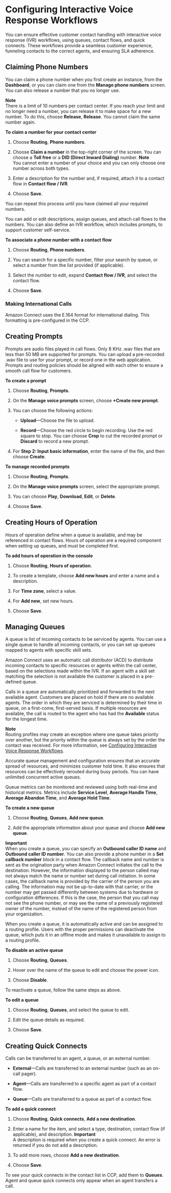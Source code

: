 # Configuring Interactive Voice Response Workflows<a name="routing"></a>

You can ensure effective customer contact handling with interactive voice response \(IVR\) workflows, using queues, contact flows, and quick connects\. These workflows provide a seamless customer experience, funneling contacts to the correct agents, and ensuring SLA adherence\.

## Claiming Phone Numbers<a name="phone-numbers"></a>

You can claim a phone number when you first create an instance, from the **Dashboard**, or you can claim one from the **Manage phone numbers** screen\. You can also release a number that you no longer use\.

**Note**  
There is a limit of 10 numbers per contact center\. If you reach your limit and no longer need a number, you can release it to make space for a new number\. To do this, choose **Release**, **Release**\. You cannot claim the same number again\.

**To claim a number for your contact center**

1. Choose **Routing**, **Phone numbers**\.

1. Choose **Claim a number** in the top\-right corner of the screen\. You can choose a **Toll free** or a **DID \(Direct Inward Dialing\)** number\.
**Note**  
You cannot enter a number of your choice and you can only choose one number across both types\.

1. Enter a description for the number and, if required, attach it to a contact flow in **Contact flow / IVR**\.

1. Choose **Save**\.

You can repeat this process until you have claimed all your required numbers\.

You can add or edit descriptions, assign queues, and attach call flows to the numbers\. You can also define an IVR workflow, which includes prompts, to support customer self\-service\. 

**To associate a phone number with a contact flow**

1. Choose **Routing**, **Phone numbers**\.

1. You can search for a specific number, filter your search by queue, or select a number from the list provided \(if applicable\)\.

1. Select the number to edit, expand **Contact flow / IVR**, and select the contact flow\.

1. Choose **Save**\.

### Making International Calls<a name="international_calls"></a>

Amazon Connect uses the E\.164 format for international dialing\. This formatting is pre\-configured in the CCP\.

## Creating Prompts<a name="prompts"></a>

Prompts are audio files played in call flows\. Only 8 KHz \.wav files that are less than 50 MB are supported for prompts\. You can upload a pre\-recorded \.wav file to use for your prompt, or record one in the web application\. Prompts and routing policies should be aligned with each other to ensure a smooth call flow for customers\.

**To create a prompt**

1. Choose **Routing**, **Prompts**\.

1. On the **Manage voice prompts** screen, choose **\+Create new prompt**\.

1. You can choose the following actions:

   + **Upload**—Choose the file to upload\.

   + **Record**—Choose the red circle to begin recording\. Use the red square to stop\. You can choose **Crop** to cut the recorded prompt or **Discard** to record a new prompt\.

1. For **Step 2: Input basic information**, enter the name of the file, and then choose **Create**\.

**To manage recorded prompts**

1. Choose **Routing**, **Prompts**\.

1. On the **Manage voice prompts** screen, select the appropriate prompt\.

1. You can choose **Play**, **Download**, **Edit**, or **Delete**\.

1. Choose **Save**\.

## Creating Hours of Operation<a name="hoursoperation"></a>

Hours of operation define when a queue is available, and may be referenced in contact flows\. Hours of operation are a required component when setting up queues, and must be completed first\.

**To add hours of operation in the console**

1. Choose **Routing**, **Hours of operation**\.

1. To create a template, choose **Add new hours** and enter a name and a description\.

1. For **Time zone**, select a value\.

1. For **Add new**, set new hours\.

1. Choose **Save**\.

## Managing Queues<a name="queues"></a>

A queue is list of incoming contacts to be serviced by agents\. You can use a single queue to handle all incoming contacts, or you can set up queues mapped to agents with specific skill sets\.

Amazon Connect uses an automatic call distributor \(ACD\) to distribute incoming contacts to specific resources or agents within the call center, based on the selections made within the IVR\. If an agent with a skill set matching the selection is not available the customer is placed in a pre\-defined queue\.

Calls in a queue are automatically prioritized and forwarded to the next available agent\. Customers are placed on hold if there are no available agents\. The order in which they are serviced is determined by their time in queue, on a first\-come, first\-served basis\. If multiple resources are available, the call is routed to the agent who has had the **Available** status for the longest time\.

**Note**  
Routing profiles may create an exception where one queue takes priority over another, but the priority within the queue is always set by the order the contact was received\. For more information, see [Configuring Interactive Voice Response Workflows](#routing)\.

Accurate queue management and configuration ensures that an accurate spread of resources, and minimizes customer hold time\. It also ensures that resources can be effectively rerouted during busy periods\. You can have unlimited concurrent active queues\.

Queue metrics can be monitored and reviewed using both real\-time and historical metrics\. Metrics include **Service Level**, **Average Handle Time**, **Average Abandon Time**, and **Average Hold Time**\.

**To create a new queue**

1. Choose **Routing**, **Queues**, **Add new queue**\.

1. Add the appropriate information about your queue and choose **Add new queue**\.

**Important**  
When you create a queue, you can specify an **Outbound caller ID name** and **Outbound caller ID number**\. You can also provide a phone number in a **Set callback number** block in a contact flow\. The callback name and number is sent as the origination party when Amazon Connect initiates the call to the destination\. However, the information displayed to the person called may not always match the name or number set during call initiation\. In some cases, the callback name is provided by the carrier of the person you are calling\. The information may not be up\-to\-date with that carrier, or the number may get passed differently between systems due to hardware or configuration differences\. If this is the case, the person that you call may not see the phone number, or may see the name of a previously registered owner of the number, instead of the name of the registered person from your organization\.

When you create a queue, it is automatically active and can be assigned to a routing profile\. Users with the proper permissions can deactivate the queue, which puts it in an offline mode and makes it unavailable to assign to a routing profile\.

**To disable an active queue**

1. Choose **Routing**, **Queues**\.

1. Hover over the name of the queue to edit and choose the power icon\.

1. Choose **Disable**\.

To reactivate a queue, follow the same steps as above\.

**To edit a queue**

1. Choose **Routing**, **Queues**, and select the queue to edit\.

1. Edit the queue details as required\.

1. Choose **Save**\.

## Creating Quick Connects<a name="quickconnect"></a>

Calls can be transferred to an agent, a queue, or an external number\.

+ **External**—Calls are transferred to an external number \(such as an on\-call pager\)\. 

+ **Agent**—Calls are transferred to a specific agent as part of a contact flow\.

+ **Queue**—Calls are transferred to a queue as part of a contact flow\.

**To add a quick connect**

1. Choose **Routing**, **Quick connects**, **Add a new destination**\.

1. Enter a name for the item, and select a type, destination, contact flow \(if applicable\), and description\.
**Important**  
A description is required when you create a quick connect\. An error is returned if you do not add a description\.

1. To add more rows, choose **Add a new destination**\.

1. Choose **Save**\.

To see your quick connects in the contact list in CCP, add them to **Queues**\. Agent and queue quick connects only appear when an agent transfers a call\.